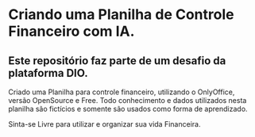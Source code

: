 # Criando uma Planilha de Controle Financeiro com IA.
## Este repositório faz parte de um desafio da plataforma DIO.
Criado uma Planilha para controle financeiro, utilizando o OnlyOffice, versão OpenSource e Free.
Todo conhecimento e dados utilizados nesta planilha são fictícios e somente são usados como forma de aprendizado.

Sinta-se Livre para utilizar e organizar sua vida Financeira.
